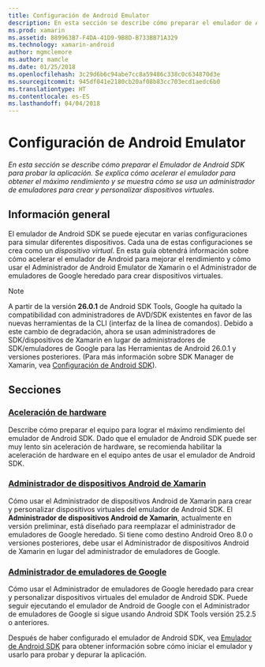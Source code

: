 ```yaml
---
title: Configuración de Android Emulator
description: En esta sección se describe cómo preparar el emulador de Android SDK para probar la aplicación. Se explica cómo acelerar el emulador para obtener el máximo rendimiento y se muestra cómo se usa un administrador de emuladores para crear y personalizar los dispositivos virtuales.
ms.prod: xamarin
ms.assetid: 889963B7-F4DA-41D9-9B8D-B733BB71A329
ms.technology: xamarin-android
author: mgmclemore
ms.author: mamcle
ms.date: 01/25/2018
ms.openlocfilehash: 3c29d6b6c94abe7cc8a59486c338c0c634870d3e
ms.sourcegitcommit: 945df041e2180cb20af08b83cc703ecd1aedc6b0
ms.translationtype: HT
ms.contentlocale: es-ES
ms.lasthandoff: 04/04/2018
---
```

# <a name="android-emulator-setup"></a>Configuración de Android Emulator

_En esta sección se describe cómo preparar el Emulador de Android SDK para probar la aplicación. Se explica cómo acelerar el emulador para obtener el máximo rendimiento y se muestra cómo se usa un administrador de emuladores para crear y personalizar dispositivos virtuales._


## <a name="overview"></a>Información general

El emulador de Android SDK se puede ejecutar en varias configuraciones para simular diferentes dispositivos. Cada una de estas configuraciones se crea como un _dispositivo virtual_. En esta guía obtendrá información sobre cómo acelerar el emulador de Android para mejorar el rendimiento y cómo usar el Administrador de Android Emulator de Xamarin o el Administrador de emuladores de Google heredado para crear dispositivos virtuales.


> [!NOTE]
> A partir de la versión **26.0.1** de Android SDK Tools, Google ha quitado la compatibilidad con administradores de AVD/SDK existentes en favor de las nuevas herramientas de la CLI (interfaz de la línea de comandos). Debido a este cambio de degradación, ahora se usan administradores de SDK/dispositivos de Xamarin en lugar de administradores de SDK/emuladores de Google para las Herramientas de Android 26.0.1 y versiones posteriores. (Para más información sobre SDK Manager de Xamarin, vea [Configuración de Android SDK](~/android/get-started/installation/android-sdk.md)).


## <a name="sections"></a>Secciones

### <a name="hardware-accelerationandroidget-startedinstallationandroid-emulatorhardware-accelerationmd"></a>[Aceleración de hardware](~/android/get-started/installation/android-emulator/hardware-acceleration.md)

Describe cómo preparar el equipo para lograr el máximo rendimiento del emulador de Android SDK. Dado que el emulador de Android SDK puede ser muy lento sin aceleración de hardware, se recomienda habilitar la aceleración de hardware en el equipo antes de usar el emulador de Android SDK.

### <a name="xamarin-android-device-managerandroidget-startedinstallationandroid-emulatorxamarin-device-managermd"></a>[Administrador de dispositivos Android de Xamarin](~/android/get-started/installation/android-emulator/xamarin-device-manager.md)

Cómo usar el Administrador de dispositivos Android de Xamarin para crear y personalizar dispositivos virtuales del emulador de Android SDK. El **Administrador de dispositivos Android de Xamarin**, actualmente en versión preliminar, está diseñado para reemplazar el administrador de emuladores de Google heredado. Si tiene como destino Android Oreo 8.0 o versiones posteriores, debe usar el Administrador de dispositivos Android de Xamarin en lugar del administrador de emuladores de Google.

### <a name="google-emulator-managerandroidget-startedinstallationandroid-emulatorgoogle-emulator-managermd"></a>[Administrador de emuladores de Google](~/android/get-started/installation/android-emulator/google-emulator-manager.md)

Cómo usar el Administrador de emuladores de Google heredado para crear y personalizar dispositivos virtuales del emulador de Android SDK. Puede seguir ejecutando el emulador de Android de Google con el Administrador de emuladores de Google si sigue usando Android SDK Tools versión 25.2.5 o anteriores.

Después de haber configurado el emulador de Android SDK, vea [Emulador de Android SDK](~/android/deploy-test/debugging/android-sdk-emulator/index.md) para obtener información sobre cómo iniciar el emulador y usarlo para probar y depurar la aplicación.
